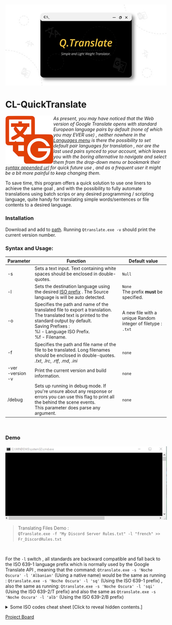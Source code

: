 

<p align="center">
  <img src="https://github.com/KabueMurage/CL-QuickTranslate/blob/master/src/img/logo.jpeg?raw=true" alt=""/>
</p>

  # CL-QuickTranslate
  
  
 <img src="https://github.com/KabueMurage/CL-QuickTranslate/blob/master/src/img/logo.jpg?raw=true" align="left" alt="">
  
  
  *As present, you may have noticed that the Web version of Google Translate opens with standard European language pairs by default
  (none of which you may EVER use) , neither nowhere in the [Languages menu](https://translate.google.com) is there the possibility to set default
  pair languages for translation , nor are the last used pairs synced to your account, which leaves you with the boring alternative to navigate and select
  them from the drop-down menu or bookmark their [syntax appended url](https://translate.google.com/?langpair=en%7sw) for quick future use , and as a frequent user it might be a bit more painful to keep changing them.*
  
 
  To save time, this program offers a quick solution to use one liners to achieve the same goal , and with the possibility to fully automate translations
  using batch scrips or any desired programming / scripting  language, quite handy for translating simple words/sentences or file contents to 
  a desired language. <br>
  

  ### Installation
  Download and add to [path](https://en.wikipedia.org/wiki/PATH_%28variable%29).  Running ``Qtranslate.exe -v`` should print the current version number.

### Syntax and Usage:
 
 |Parameter|Function|Default value|
 |--|--|--|
 |-s| Sets a text input. Text containing white spaces should be enclosed in double-quotes.|`Null`|
 |-l|Sets the destination language using the desired [ISO prefix](https://www.google.com/url?sa=t&rct=j&q=&esrc=s&source=web&cd=&cad=rja&uact=8&ved=2ahUKEwixuKmY9_LrAhVFCxoKHUgsB1kQFjAAegQIAxAB&url=https://cloud.google.com/translate/docs/languages&usg=AOvVaw0DS2aRvqlazR86JXJI1fsn) . The Source language is will be auto detected.|`None` <br> The prefix **must** be specified. |
 |-o| Specifies the path and name of the translated file to export a translation. The translated text is printed to the standard output by default. <br> Saving Prefixes :  <br> %l -  Language ISO Prefix.<br> %f - Filename.|A new file with a unique Random integer of filetype : `.txt`|
 | -f|Specifies the path and file name of the file to be translated. Long filenames should be enclosed in double-quotes. <br> *.txt*, *.lrc*, *.rtf*, *.md*, *.ini*|`none`|
 |-ver<br> -version <br> -v|Print the current version and build information. |`none`|
 |/debug|Sets up running in debug mode. If you're unsure about any response or errors you can use this flag to print all the behind the scene events. <br> This parameter does parse any argument.|`none`| 

<br>

  ### Demo
<p align="center">
  <img src="https://github.com/KabueMurage/CL-QuickTranslate/blob/master/src/img/demo.gif?raw=true" alt=""/>
</p>

> Translating Files Demo : <br> ```QTranslate.exe -f "My Discord Server Rules.txt" -l "french" >> Fr_DiscordRules.txt```

<br>

For the ```-l``` switch , all standards are backward compatible and fall back to the ISO 639-1 language prefix which is normally used by the Google Translate API ,
meaning that the command: ```Qtranslate.exe -s 'Noche Oscura' -l 'Albanian'``` (Using a native name) would be the same as running : ```Qtranslate.exe -s 'Noche Oscura' -l 'sq'``` (Using the ISO 639-1 prefix) , also the same as running:  ```Qtranslate.exe -s 'Noche Oscura' -l 'sqi'```  (Using the ISO 639-2/T prefix)  and  also the same as ```Qtranslate.exe -s 'Noche Oscura' -l 'alb'```  (Using the ISO 639-2/B prefix) <br>

<details>
 
  <summary> Some ISO codes cheat sheet [Click to reveal hidden contents.] </summary>
  
  >  All languages standard may be used with the ```-l``` switch to set the destination language for translation.
  >  The source language is auto detected by default.
  > see full list at :https://www.google.com/url?sa=t&rct=j&q=&esrc=s&source=web&cd=&cad=rja&uact=8&ved=2ahUKEwixuKmY9_LrAhVFCxoKHUgsB1kQFjAAegQIAxAB&url=https%3A%2F%2Fcloud.google.com%2Ftranslate%2Fdocs%2Flanguages&usg=AOvVaw0DS2aRvqlazR86JXJI1fsn
  
||ISO language name | *[ISO 639-1](https://en.wikipedia.org/wiki/ISO_639-1)*| *[ISO 639-2/T](https://en.wikipedia.org/wiki/ISO_639-2)*|*[ISO 639-2/B](https://en.wikipedia.org/wiki/ISO_639-2)*|
|--|--|--|--|--|
|1|English |*en*|*eng*|eng|
|2|Afrikaans|*af*|*afr*|afr|
|3|Albanian|*sq*|*sqi*|alb|
|4|Amharic|*am*|*amh*|amh|
|5|Arabic|*ar*|*ara*|ara|
|6|Armenian|*hy*|*hye*|arm|
|7|Azerbaijani|*az*|*aze*|-|
|8|Basque|*eu*|*eus*|baq|
|9|Belarusian|*be*|*bel*|bel|
|10|Bengali|*bn*|*ben*|ben|
|11|Bosnian|*bs*|*bos*|bos|
|12|Bulgarian|*bg*|bul|bul|
|13|Catalan,Valencian|*ca*|*cat*|cat|
|14|Cebuano|*ceb*|ceb|ceb|
|15|Chichewa|*ny*|*nya*|nya|
|16|Corsican|*co*|*cos*|cos|
|17|Croatian|*hr*|*hrv*|hrv|
|18|czech|*cs*|*ces*|cze|ces|
|19|Danish|*da*|*dan*|dan|dan|
|20|Dutch, Flemish|*nl*|*nld*|dut|
|21|Esperanto|*eo*|*epo*|epo|
|22|Estonian|*et*|est|est|
|23|Filipino|*tl*|tl|tl|
|24|Finnish|*fi*|*fin*|fin|
|25|french|*fr*|*fra*|fre|
|26|Frisian|*fy*|*fry*|fry|
|27|Georgian|*gl*|*glg*|glg|
|28|German|*de*|*deu*|ger|
|29|Haitian,Haitian Creole|*ht*|*hat*|hat|
|30|Hausa|*ha*|*hau*|hau|
|31|Hawaiian|*haw*|haw|haw|
|32|Hmong|*hmn*|hmn|hmn|
|33|Hungarian|*hu*|hun|hun|
|34|Icelandic|*is*|*isl*|ice|
|35|Igbo|*ig*|*ibo*|ibo|
|36|Indonesian|*id*|*ind*|ind|
|37|Irish|*ga*|*gle*|gle|
|38|Italian|*it*|ita|ita|
|39|Khmer|*km*|*km*|km|
|40|Latin|*la*|*lat*|lat|lat|
|41|Latvian|*lv*|*lav*|lav|
|42|Lithuanian|*lt*|*lit*|lit|
|43|Luxembourgish|*lb*|*ltz*|ltz|
|44|Malagasy|*mg*|*mlg*|mlg|
|45|Malay|*ms*|*msa*|msa|
|46|Maltese|*mt*|*mlt*|mlt|
|47|Maori|*mi*|*mri*|mao|
|48|Norwegian|*no*|*nor*|nor|
|49|Polish|*pl*|*pol*|pol|
|50|Portuguese|*pt*|*por*|por|
|51|Romanian,moldavian|*ro*|*ron*|rum|
|52|Sesotho|*st*|*sot*|sot|
|53|Slovak|*sk*|*slk*|slk|
|54|Slovenian|*sl*|*slv*|slv|
|55|Somali|*so*|*som*|som|
|56|Spanish,Castilian|*es*|*spa*|spa|
|57|Swahili, Kiswahili|*sw*|*swa*|swa|
|58|Swedish|*sv*|*swe*|swe|
|59|Turkish|*tr*|*tur*|tur|
|60|Uzbek|*uz*|*uzb*|uzb|
|61|Vietnamese|*vi*|*vie*|vie|
|62|Welsh|*cy*|*cym*|wel|
|63|Xhosa|*xh*|*xho*|xho|
|64|Yoruba|*yo*|yor|yor|
|65|Zulu|*zu*|*zul*|zul|
...

</details>

[Project Board](https://github.com/users/KabueMurage/projects/4)

###
